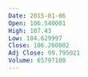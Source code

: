 ```yaml
---
Date: 2015-01-06
Open: 106.540001
High: 107.43
Low: 104.629997
Close: 106.260002
Adj Close: 99.795021
Volume: 65797100
---
```

